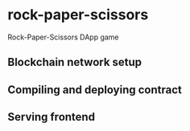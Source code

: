 # rock-paper-scissors
Rock-Paper-Scissors DApp game

## Blockchain network setup

## Compiling and deploying contract

## Serving frontend
